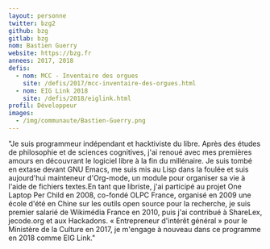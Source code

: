 ```yaml
---
layout: personne
twitter: bzg2
github: bzg
gitlab: bzg
nom: Bastien Guerry
website: https://bzg.fr
annees: 2017, 2018
defis:
  - nom: MCC - Inventaire des orgues
    site: /defis/2017/mcc-inventaire-des-orgues.html
  - nom: EIG Link 2018
    site: /defis/2018/eiglink.html
profil: Développeur
images:
  - /img/communaute/Bastien-Guerry.png
---
```


"Je suis programmeur indépendant et hacktiviste du libre. Après des
études de philosophie et de sciences cognitives, j'ai renoué
avec mes premières amours en découvrant le logiciel libre à la fin du
millénaire.  Je suis tombé en extase devant GNU Emacs, me suis mis au Lisp
dans la foulée et suis aujourd'hui mainteneur d'Org-mode, un module pour
organiser sa vie à l'aide de fichiers textes.En tant que libriste, j'ai
participé au projet One Laptop Per Child en
2008, co-fondé OLPC France, organisé en 2009 une école d'été en Chine
sur les outils open source pour la recherche, je suis premier salarié
de Wikimédia France en 2010, puis j'ai contribué à ShareLex, jecode.org et
aux Hackadons.
« Entrepreneur d'intérêt général » pour le Ministère de la Culture en
2017, je m'engage à nouveau dans ce programme en 2018 comme EIG Link."
